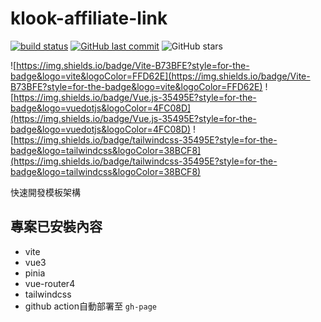 # klook-affiliate-link
[![build status](https://github.com/connectshark/klook-affiliate-link/actions/workflows/deploy.yml/badge.svg?branch=main)](https://github.com/connectshark/klook-affiliate-link/actions/workflows/deploy.yml)
[![GitHub last commit](https://img.shields.io/github/last-commit/connectshark/klook-affiliate-link.svg?style=flat)](https://github.com/connectshark/klook-affiliate-link)
![GitHub stars](https://img.shields.io/github/stars/connectshark/klook-affiliate-link.svg?style=social&label=Stars&style=plastic)


![https://img.shields.io/badge/Vite-B73BFE?style=for-the-badge&logo=vite&logoColor=FFD62E](https://img.shields.io/badge/Vite-B73BFE?style=for-the-badge&logo=vite&logoColor=FFD62E)
![https://img.shields.io/badge/Vue.js-35495E?style=for-the-badge&logo=vuedotjs&logoColor=4FC08D](https://img.shields.io/badge/Vue.js-35495E?style=for-the-badge&logo=vuedotjs&logoColor=4FC08D)
![https://img.shields.io/badge/tailwindcss-35495E?style=for-the-badge&logo=tailwindcss&logoColor=38BCF8](https://img.shields.io/badge/tailwindcss-35495E?style=for-the-badge&logo=tailwindcss&logoColor=38BCF8)

快速開發模板架構

## 專案已安裝內容

- vite
- vue3
- pinia
- vue-router4
- tailwindcss
- github action自動部署至 `gh-page`